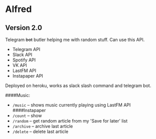 Alfred
===============
Version 2.0
-----------

Telegram ~~bot~~ butler helping me with random stuff.
Can use this API.
- Telegram API
- Slack API
- Spotify API
- VK API
- LastFM API
- Instapaper API

Deployed on heroku, works as slack slash command and telegram bot.

####Music:
* `/music` – shows music currently playing using LastFM API
####Instapaper
* `/count` – show
* `/random` – get random article from my 'Save for later' list
* `/archive` – archive last article
* `/delete` – delete last article
